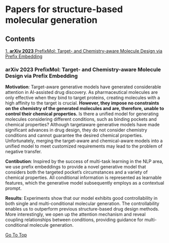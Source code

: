 # Papers for structure-based molecular generation

## Contents

[1.  **arXiv 2023** PrefixMol: Target- and Chemistry-aware Molecule Design via Prefix Embedding ](#1.)





### <a id="1."> **arXiv 2023** PrefixMol: Target- and Chemistry-aware Molecule Design via Prefix Embedding</a>  

**Motivation**:
Target-aware generative models have generated considerable attention in AI-assisted drug discovery. As pharmaceutical molecules are only effective when they bind to target proteins, creating molecules with a high affinity to the target is crucial. **However, they impose no constraints on the chemistry of the generated molecules and are, therefore, unable to control their chemical properties.**
Is there a unified model for generating molecules considering different conditions, such as binding pockets and chemical properties? Although targetaware generative models have made significant advances in drug design, they do not consider chemistry conditions and cannot guarantee the desired chemical properties. Unfortunately, merging the target-aware and chemical-aware models into a unified model to meet customized requirements may lead to the problem of negative transfer.

**Contibution**:
Inspired by the success of multi-task learning in the NLP area, we use prefix embeddings to provide a novel generative model that considers both the targeted pocket’s circumstances and a variety of chemical properties. All conditional information is represented as learnable features, which the generative model subsequently employs as a contextual prompt. 

**Results**:
Experiments show that our model exhibits good controllability in both single and multi-conditional molecular generation. The controllability enables us to outperform previous structure-based drug design methods. More interestingly, we open up the attention mechanism and reveal coupling relationships between conditions, providing guidance for multi-conditional molecule generation.

[Go To Top](#top)

<br>
